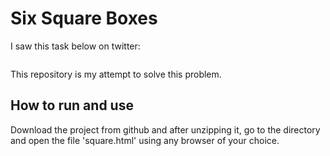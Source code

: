 # Six Square Boxes

I saw this task below on twitter:

<blockquote>

```

```

</blockquote>

This repository is my attempt to solve this problem.

## How to run and use

Download the project from github and after unzipping it, go to the directory and open the file 'square.html' using any browser of your choice. 